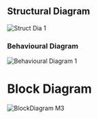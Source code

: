 ## Structural Diagram
![Struct Dia 1](https://user-images.githubusercontent.com/98869615/157814164-c6e79809-2e06-4341-84a7-e74b51b0bde6.jpg)

### Behavioural Diagram
![Behavioural Diagram 1](https://user-images.githubusercontent.com/98869615/157814131-3caf6d12-15ef-4e52-b662-84d52b966887.jpg)

# Block Diagram
![BlockDiagram M3](https://user-images.githubusercontent.com/98869615/157814302-07deb3cb-0649-4fbc-b171-5c5ae3d49798.jpg)
 

